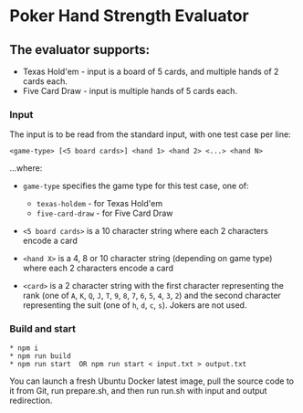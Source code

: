 # Poker Hand Strength Evaluator

## The evaluator supports: 
- Texas Hold'em - input is a board of 5 cards, and multiple hands of 2 cards each.
-  Five Card Draw - input is multiple hands of 5 cards each.

### Input

The input is to be read from the standard input, with one test case per line:

```
<game-type> [<5 board cards>] <hand 1> <hand 2> <...> <hand N>
```

...where:

* `game-type` specifies the game type for this test case, one of:
    * `texas-holdem` - for Texas Hold'em
    * `five-card-draw` - for Five Card Draw

* `<5 board cards>` is a 10 character string where each 2 characters encode a card

* `<hand X>` is a 4, 8 or 10 character string (depending on game type) where each 2 characters encode a card
* `<card>` is a 2 character string with the first character representing the rank
  (one of `A`, `K`, `Q`, `J`, `T`, `9`, `8`, `7`, `6`, `5`, `4`, `3`, `2`) and the second character representing
  the suit (one of `h`, `d`, `c`, `s`). Jokers are not used.

### Build and start ###

```
* npm i
* npm run build
* npm run start  OR npm run start < input.txt > output.txt
```

You can launch a fresh Ubuntu Docker latest image, pull the source code to it from Git, run prepare.sh, and then run run.sh with input and output redirection.

